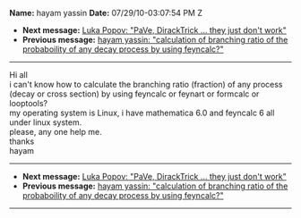 **Name:** hayam yassin
**Date:** 07/29/10-03:07:54 PM Z

  - **Next message:** [Luka Popov: "PaVe, DirackTrick ... they just
    don't work"](0613.html)
  - **Previous message:** [hayam yassin: "calculation of branching ratio
    of the probaboility of any decay process by using
    feyncalc?"](0611.html)

-----

Hi all  
i can't know how to calculate the branching ratio (fraction) of any
process (decay or cross section) by using feyncalc or feynart or
formcalc or looptools?  
my operating system is Linux, i have mathematica 6.0 and feyncalc 6 all
under linux system.  
please, any one help me.  
thanks  
hayam  

-----

  - **Next message:** [Luka Popov: "PaVe, DirackTrick ... they just
    don't work"](0613.html)
  - **Previous message:** [hayam yassin: "calculation of branching ratio
    of the probaboility of any decay process by using
    feyncalc?"](0611.html)

-----

